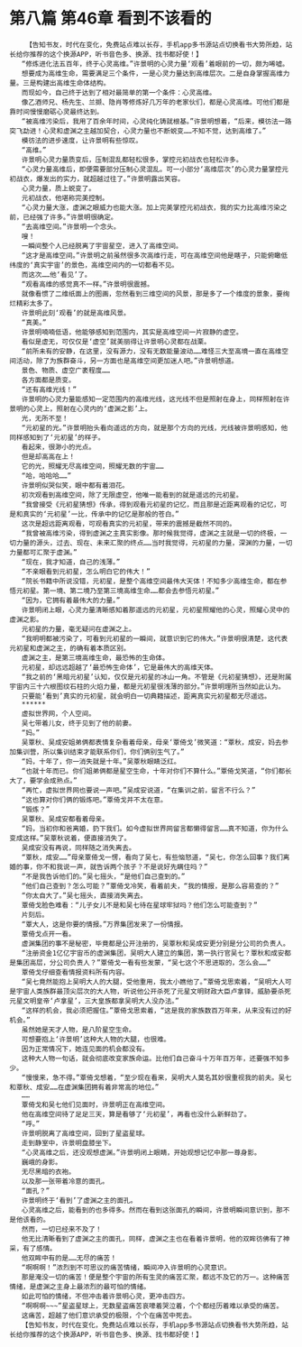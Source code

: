 # 第八篇 第46章 看到不该看的
        【告知书友，时代在变化，免费站点难以长存，手机app多书源站点切换看书大势所趋，站长给你推荐的这个换源APP，听书音色多、换源、找书都好使！】
       “修炼进化法五百年，终于心灵高维。”许景明的心灵力量‘观看’着眼前的一切，颇为唏嘘。
       想要成为高维生命，需要满足三个条件，一是心灵力量达到高维层次。二是自身掌握高维力量。三是构建出高维生命体结构。
       而现如今，自己终于达到了相对最简单的第一个条件：心灵高维。
       像乙酒师兄、杨先生、兰撷、隐肖等修炼好几万年的老家伙们，都是心灵高维。可他们都是靠时间慢慢磨砺心灵最终达到。
       “被高维污染后，我用了百余年时间，心灵纯化铸就根基。”许景明想着，“后来，模彷法一路突飞勐进！心灵和虚渊之主越加契合，心灵力量也不断蜕变……不知不觉，达到高维了。”
       模彷法的进步速度，让许景明有些惊叹。
       “高维。”
       许景明心灵力量质变后，压制混乱都轻松很多，掌控元初战衣也轻松许多。
       “心灵力量高维后，即便需要部分压制心灵混乱。可一小部分‘高维层次’的心灵力量掌控元初战衣，爆发出的实力，就超越过往了。”许景明露出笑容。
       心灵力量，质上蜕变了。
       元初战衣，他堪称完美控制。
       “心灵力量大涨，虚渊之眼威力也能大涨。加上完美掌控元初战衣，我的实力比高维污染之前，已经强了许多。”许景明很确定。
       “去高维空间。”许景明一个念头。
       嗖！
       一瞬间整个人已经脱离了宇宙星空，进入了高维空间。
       “这才是高维空间。”许景明之前虽然很多次高维行走，可在高维空间他是瞎子，只能俯瞰低纬度的‘真实宇宙’的景色，高维空间内的一切都看不见。
       而这次……他‘看见’了。
       “观看高维的感觉真不一样。”许景明很震撼。
       就像看惯了二维纸面上的图画，忽然看到三维空间的风景，那是多了一个维度的景象，要绚烂精彩太多了。
       许景明此刻‘观看’的就是高维风景。
       “真美。”
       许景明喃喃低语，他能够感知到范围内，其实是高维空间一片寂静的虚空。
       看似是虚无，可仅仅是‘虚空’就美丽得让许景明心灵都在战栗。
       “前所未有的安静，在这里，没有源力，没有无数能量波动……难怪三大至高境一直在高维空间活动，除了为族群奋斗，另一方面也是高维空间更加迷人吧。”许景明想道。
       景色、物质、虚空广袤程度……
       各方面都是质变。
       “还有高维光线！”
       许景明的心灵力量能感知一定范围内的高维光线，这光线不但是照射在身上，同样照射在许景明的心灵上，照射在心灵内的‘虚渊之影’上。
       光，无所不至！
       “元初星的光。”许景明抬头看向遥远的方向，就是那个方向的光线，光线被许景明感知，他同样感知到了‘元初星’的样子。
       看起来，很渺小的光点。
       但是却高高在上！
       它的光，照耀无尽高维空间，照耀无数的宇宙……
       “哈，哈哈哈……”
       许景明似哭似笑，眼中都有着泪花。
       初次观看到高维空间，除了无限虚空，他唯一能看到的就是遥远的元初星。
       “我曾接受《元初星猜想》传承，得到观看元初星的记忆，而且那是近距离观看的记忆，可是和真实的‘元初星’一比，传承中的记忆是那般的苍白。”
       这次是超远距离观看，可观看真实的元初星，带来的震撼是截然不同的。
       “我曾被高维污染，得到虚渊之主真实影像。那时候我觉得，虚渊之主就是一切的终极，一切力量的源头，过去、现在、未来汇聚的终点……当时我觉得，元初星的力量，深渊的力量，一切力量都可汇聚于虚渊。”
       “现在，我才知道，自己的浅薄。”
       “不亲眼看到元初星，怎么明白它的伟大！”
       “院长书籍中所说没错，元初星，是整个高维空间最伟大天体！不知多少高维生命，都在参悟元初星。第一境、第二境乃至第三境高维生命……都会去参悟元初星。”
       “因为，它拥有着最伟大的力量。”
       许景明闭上眼，心灵力量清晰感知着那遥远的元初星，元初星照耀他的心灵，照耀心灵中的虚渊之影。
       元初星的力量，毫无疑问在虚渊之上。
       “我明明都被污染了，可看到元初星的一瞬间，就意识到它的伟大。”许景明很清楚，这代表元初星和虚渊之主，的确有着本质区别。
       虚渊之主，是第三境高维生命，最恐怖的生命体。
       元初星，却远远超越了‘最恐怖生命体’，它是最伟大的高维天体。
       “我之前的‘黑暗元初星’认知，仅仅是元初星的冰山一角。不管是《元初星猜想》，还是附属宇宙内三十六根图纹石柱的火焰力量，都是元初星很浅薄的部分。”许景明理所当然如此认为。
       只要能‘看到’真实的元初星，就会明白一切典籍描述，距离真实元初星都无尽遥远。
       ******
       虚拟世界网，个人空间。
       吴七带着儿女，终于见到了他的前妻。
       “妈。”
       吴覃秋、吴成安姐弟俩都表情复杂看着母亲，母亲‘覃倚戈’微笑道：“覃秋，成安，妈去参加集训营，所以集训结束才能联系你们，你们俩别生气了。”
       “妈，十年了，你一消失就是十年。”吴覃秋眼睛泛红。
       “也就十年而已。你们姐弟俩都是星空生命，十年对你们不算什么。”覃倚戈笑道，“你们都长大了，要学会成熟点。”
       “再忙，虚拟世界网也要说一声吧。”吴成安说道，“在集训之前，留言不行么？”
       “这也算对你们俩的锻炼吧。”覃倚戈并不太在意。
       “锻炼？”
       吴覃秋、吴成安都看着母亲。
       “妈，当初你和爸离婚，扔下我们。如今虚拟世界网留言都懒得留言……真不知道，你为什么变成这样。”吴覃秋说着，便直接消失了。
       吴成安没有再说，同样随之消失离去。
       “覃秋，成安……”母亲覃倚戈一愣，看向了吴七，有些恼怒道，“吴七，你怎么回事？我们离婚的事，你不和我说一声，就告诉两个孩子？不是说好先瞒住吗？”
       “不是我告诉他们的。”吴七摇头，“是他们自己查到的。”
       “他们自己查到？怎么可能？”覃倚戈冷笑，看着前夫，“我的情报，是那么容易查的？”
       “你太自大了。”吴七摇头，直接消失离去。
       覃倚戈脸色难看：“儿子女儿不是和吴七待在星球牢狱吗？他们怎么可能查到？”
       片刻后。
       “覃大人，这是你要的情报。”万界集团发来了一份情报。
       覃倚戈点开一看。
       虚渊集团的事不是秘密，毕竟都是公开注册的，吴覃秋和吴成安更分别是分公司的负责人。
       “注册资金1亿亿宇宙币的虚渊集团，吴明大人建立的集团，第一执行官吴七？覃秋和成安都是集团高层，分公司负责人？”覃倚戈一看有些发蒙，“吴七这个不思进取的，怎么会……”
       覃倚戈仔细查看情报资料所有内容。
       “吴七竟然能抱上吴明大人的大腿，受他重用，我太小瞧他了。”覃倚戈思索着，“吴明大人可是宇宙人类族群最顶尖层次的大人物，听说他公开杀死了元星文明财政大臣卢拿铎，威胁要杀死元星文明皇帝‘卢拿星’，三大皇族都拿吴明大人没办法。”
       “这样的机会，我必须把握住。”覃倚戈思索着，“这是我的家族数百万年来，从来没有过的好机会。”
       虽然她是天才人物，是八阶星空生命。
       可想要抱上‘许景明’这种大人物的大腿，也很难。
       因为正常情况下，她连见面的机会都没有。
       这种大人物一句话，就会彻底改变家族命运。比他们自己奋斗十万年百万年，还要强不知多少。
       “慢慢来，急不得。”覃倚戈想着，“至少现在看来，吴明大人莫名其妙很重视我的前夫。吴七和覃秋、成安……在虚渊集团拥有着非常高的地位。”
       ……
       覃倚戈和吴七他们见面时，许景明正在高维空间。
       他在高维空间待了足足三天，算是看够了‘元初星’，再看也没什么新鲜劲了。
       “呼。”
       许景明脱离了高维空间，回到了星盗星球。
       走到静室中，许景明盘膝坐下。
       “心灵高维之后，还没观想虚渊。”许景明闭上眼睛，开始观想记忆中那一尊身影。
       巍峨的身影。
       无尽黑暗的衣袍。
       以及那一张带着冷意的面孔。
       “面孔？”
       许景明终于‘看到’了虚渊之主的面孔。
       心灵高维之后，能看到的也多得多。然而在看到这张面孔的瞬间，许景明瞬间意识到，那不是他该看的。
       然而，一切已经来不及了！
       他无比清晰看到了虚渊之主的面孔，同样，虚渊之主也在看着许景明，他的双眸彷佛有了神采，有了感情。
       他双眸中有的是……无尽的痛苦！
       “啊啊啊！”浓烈到不可思议的痛苦情绪，瞬间冲入许景明的心灵意识。
       那是淹没一切的痛苦！便是整个宇宙的所有生灵的痛苦汇聚，都远不及它的万一。这种痛苦情绪，是虚渊之主身上最浓烈的最可怕的情绪。
       如此可怕的情绪，不但冲击着许景明心灵，更冲击四方。
       “啊啊啊~~~”星盗星球上，无数星盗痛苦哀嚎着哭泣着，个个都经历着难以承受的痛苦。
       这痛苦，超越了他们意识承受的极限，个个在痛苦中死去。
       【告知书友，时代在变化，免费站点难以长存，手机app多书源站点切换看书大势所趋，站长给你推荐的这个换源APP，听书音色多、换源、找书都好使！】